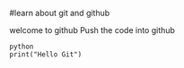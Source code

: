 #learn about git and github

welcome to github 
Push the code into github
```
python
print("Hello Git") 
```